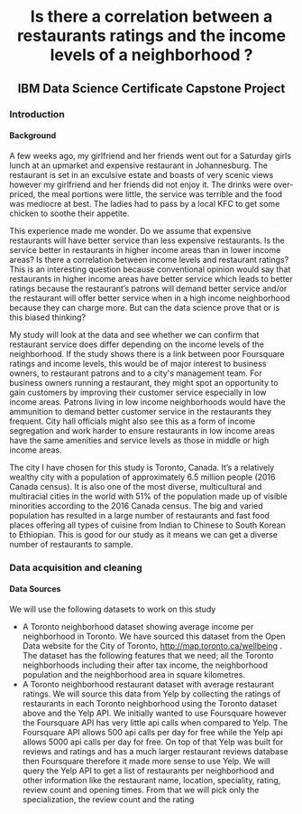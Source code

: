 
 # <p style="text-align: center;"> Is there a correlation between a restaurants ratings and the income levels of a neighborhood ? </p>

## <p style="text-align: center">IBM Data Science Certificate Capstone Project</p>

### Introduction

#### Background

A few weeks ago, my girlfriend and her friends went out for a Saturday girls lunch at an upmarket and expensive restaurant in Johannesburg. The restaurant is set in an exculsive estate and boasts of very scenic views however my girlfriend and her friends did not enjoy it. The drinks were over-priced, the meal portions were little, the service was terrible and the food was mediocre at best. The ladies had to pass by a local KFC to get some chicken to soothe their appetite.

This experience made me wonder. Do we assume that expensive restaurants will have better service than less expensive restaurants. Is the service better in restaurants in higher income areas than in lower income areas? Is there a correlation between income levels and restaurant ratings? This is an interesting question because conventional opinion would say that restaurants in higher income areas have better service which leads to better ratings because the restaurant’s patrons will demand better service and/or the restaurant will offer better service when in a high income neighborhood because they can charge more. But can the data science prove that or is this biased thinking?

My study will look at the data and see whether we can confirm that restaurant service does differ depending on the income levels of the neighborhood. If the study shows there is a link between poor Foursquare ratings and income levels, this would be of major interest to business owners, to restaurant patrons and to a city's management team. For business owners running a restaurant, they might spot an opportunity to gain customers by improving their customer service especially in low income areas. Patrons living in low income neighborhoods would have the ammunition to demand better customer service in the restaurants they frequent. City hall officials might also see this as a form of income segregation and work harder to ensure restaurants in low income areas have the same amenities and service levels as those in middle or high income areas.

The city I have chosen for this study is Toronto, Canada. It’s a relatively wealthy city with a population of approximately 6.5 million people (2016 Canada census). It is also one of the most diverse, multicultural and multiracial cities in the world with 51% of the population made up of visible minorities according to the 2016 Canada census. The big and varied population has resulted in a large number of restaurants and fast food places offering all types of cuisine from Indian to Chinese to South Korean to Ethiopian. This is good for our study as it means we can get a diverse number of restaurants to sample.

### Data acquisition and cleaning

#### Data Sources

We will use the following datasets to work on this study

* A Toronto neighborhood dataset showing average income per neighborhood in Toronto. We have sourced this dataset from the Open Data website for the City of Toronto, http://map.toronto.ca/wellbeing . The dataset has the following features that we need; all the Toronto neighborhoods including their after tax income, the neighborhood population and the neighborhood area in square kilometres.
* A Toronto neighborhood restaurant dataset with average restaurant ratings. We will source this data from Yelp by collecting the ratings of restaurants in each Toronto neighborhood using the Toronto dataset above and the Yelp API. We initially wanted to use Foursquare however the Foursquare API has very little api calls when compared to Yelp. The Foursquare API allows 500 api calls per day for free while the Yelp api allows 5000 api calls per day for free. On top of that Yelp was built for reviews and ratings and has a much larger restaurant reviews database then Foursquare therefore it made more sense to use Yelp. We will query the Yelp API to get a list of restaurants per neighborhood and other information like the restaurant name, location, speciality, rating, review count and opening times. From that we will pick only the specialization, the review count and the rating


```python

```


```python

```

